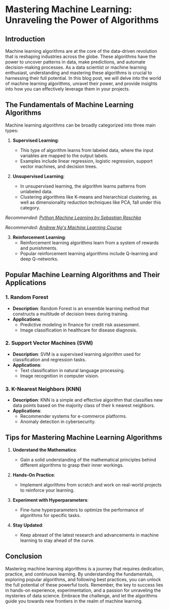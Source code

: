 # Mastering Machine Learning: Unraveling the Power of Algorithms

## Introduction

Machine learning algorithms are at the core of the data-driven revolution that is reshaping industries across the globe. These algorithms have the power to uncover patterns in data, make predictions, and automate decision-making processes. As a data scientist or machine learning enthusiast, understanding and mastering these algorithms is crucial to harnessing their full potential. In this blog post, we will delve into the world of machine learning algorithms, unravel their power, and provide insights into how you can effectively leverage them in your projects.

## The Fundamentals of Machine Learning Algorithms

Machine learning algorithms can be broadly categorized into three main types:

1. **Supervised Learning**:
   - This type of algorithm learns from labeled data, where the input variables are mapped to the output labels.
   - Examples include linear regression, logistic regression, support vector machines, and decision trees.

2. **Unsupervised Learning**:
   - In unsupervised learning, the algorithm learns patterns from unlabeled data.
   - Clustering algorithms like K-means and hierarchical clustering, as well as dimensionality reduction techniques like PCA, fall under this category.

*Recommended: <a href="https://amazon.com/dp/B08N5WRWNW?tag=aiblogcontent-20" target="_blank" rel="nofollow sponsored">Python Machine Learning by Sebastian Raschka</a>*


*Recommended: <a href="https://coursera.org/learn/machine-learning" target="_blank" rel="nofollow sponsored">Andrew Ng's Machine Learning Course</a>*


3. **Reinforcement Learning**:
   - Reinforcement learning algorithms learn from a system of rewards and punishments.
   - Popular reinforcement learning algorithms include Q-learning and deep Q-networks.

## Popular Machine Learning Algorithms and Their Applications

### 1. Random Forest

- **Description**: Random Forest is an ensemble learning method that constructs a multitude of decision trees during training.
- **Applications**:
  - Predictive modeling in finance for credit risk assessment.
  - Image classification in healthcare for disease diagnosis.

### 2. Support Vector Machines (SVM)

- **Description**: SVM is a supervised learning algorithm used for classification and regression tasks.
- **Applications**:
  - Text classification in natural language processing.
  - Image recognition in computer vision.

### 3. K-Nearest Neighbors (KNN)

- **Description**: KNN is a simple and effective algorithm that classifies new data points based on the majority class of their k nearest neighbors.
- **Applications**:
  - Recommender systems for e-commerce platforms.
  - Anomaly detection in cybersecurity.

## Tips for Mastering Machine Learning Algorithms

1. **Understand the Mathematics**:
   - Gain a solid understanding of the mathematical principles behind different algorithms to grasp their inner workings.

2. **Hands-On Practice**:
   - Implement algorithms from scratch and work on real-world projects to reinforce your learning.

3. **Experiment with Hyperparameters**:
   - Fine-tune hyperparameters to optimize the performance of algorithms for specific tasks.

4. **Stay Updated**:
   - Keep abreast of the latest research and advancements in machine learning to stay ahead of the curve.

## Conclusion

Mastering machine learning algorithms is a journey that requires dedication, practice, and continuous learning. By understanding the fundamentals, exploring popular algorithms, and following best practices, you can unlock the full potential of these powerful tools. Remember, the key to success lies in hands-on experience, experimentation, and a passion for unraveling the mysteries of data science. Embrace the challenge, and let the algorithms guide you towards new frontiers in the realm of machine learning.
